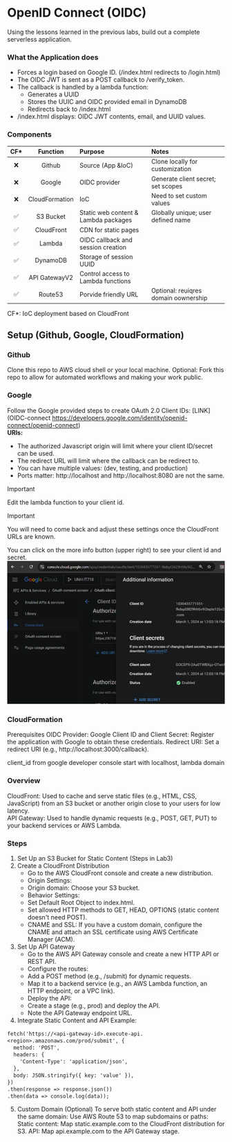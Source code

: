 # OpenID Connect (OIDC)
Using the lessons learned in the previous labs, build out a complete serverless application.

### What the Application does
- Forces a login based on Google ID. (/index.html redirects to /login.html) 
- The OIDC JWT is sent as a POST callback to /verify_token.
- The callback is handled by a lambda function:
  - Generates a UUID
  - Stores the UUIC and OIDC provided email in DynamoDB
  - Redirects back to /index.html
- /index.html displays: OIDC JWT contents, email, and UUID values.

### Components
| CF* | Function | Purpose | Notes |  
| :---: | :---: | :--- | :--- | 
| ❌ | Github | Source (App &IoC) | Clone locally for customization
| ❌ | Google | OIDC provider | Generate client secret; set scopes
| ❌ | CloudFormation | IoC | Need to set custom values
| ✅ | S3 Bucket | Static web content & Lambda packages | Globally unique; user defined name 
| ✅ | CloudFront | CDN for static pages | 
| ✅ | Lambda | OIDC callback and session creation | 
| ✅ | DynamoDB | Storage of session UUID | 
| ✅ | API GatewayV2 | Control access to Lambda functions 
| ✅ | Route53 | Porvide friendly URL | Optional: reuiqres domain oownership 

CF*: IoC deployment based on CloudFront

## Setup (Github, Google, CloudFormation)
### Github
Clone this repo to AWS cloud shell or your local machine.
Optional: Fork this repo to allow for automated workflows and making your work public.
### Google
Follow the Google provided steps to create OAuth 2.0 Client IDs: [LINK](OIDC-connect https://developers.google.com/identity/openid-connect/openid-connect)  
__URIs:__
- The authorized Javascript origin will limit where your client ID/secret can be used.
- The redirect URL will limit where the callback can be redirect to.
- You can have multiple values: (dev, testing, and production)
- Ports matter:  http://localhost and http://localhost:8080 are not the same.

> [!IMPORTANT]
> Edit the lambda function to your client id.

> [!IMPORTANT]
> You will need to come back and adjust these settings once the CloudFront URLs are known.


You can click on the more info button (upper right) to see your client id and secret.
![console capture](images/gcp-console.png)
### CloudFormation


Prerequisites
OIDC Provider: Google
Client ID and Client Secret: Register the application with Google to obtain these credentials.
Redirect URI: Set a redirect URI (e.g., http://localhost:3000/callback).


client_id from google developer console
start with localhost, lambda domain

### Overview
CloudFront: Used to cache and serve static files (e.g., HTML, CSS, JavaScript) from an S3 bucket or another origin close to your users for low latency.  
API Gateway: Used to handle dynamic requests (e.g., POST, GET, PUT) to your backend services or AWS Lambda.
### Steps
1. Set Up an S3 Bucket for Static Content (Steps in Lab3)
2. Create a CloudFront Distribution
   - Go to the AWS CloudFront console and create a new distribution.
   - Origin Settings:
   - Origin domain: Choose your S3 bucket.
   - Behavior Settings:
   - Set Default Root Object to index.html.
   - Set allowed HTTP methods to GET, HEAD, OPTIONS (static content doesn't need POST).
   - CNAME and SSL: If you have a custom domain, configure the CNAME and attach an SSL certificate using AWS Certificate Manager (ACM).
3. Set Up API Gateway
   - Go to the AWS API Gateway console and create a new HTTP API or REST API.
   - Configure the routes:
   - Add a POST method (e.g., /submit) for dynamic requests.
   - Map it to a backend service (e.g., an AWS Lambda function, an HTTP endpoint, or a VPC link).
   - Deploy the API:
   - Create a stage (e.g., prod) and deploy the API.
   - Note the API Gateway endpoint URL.
4. Integrate Static Content and API
Example:
```
fetch('https://<api-gateway-id>.execute-api.<region>.amazonaws.com/prod/submit', {
  method: 'POST',
  headers: {
    'Content-Type': 'application/json',
  },
  body: JSON.stringify({ key: 'value' }),
})
.then(response => response.json())
.then(data => console.log(data));
```
5. Custom Domain (Optional)
To serve both static content and API under the same domain:  Use AWS Route 53 to map subdomains or paths:
Static content: Map static.example.com to the CloudFront distribution for S3.
API: Map api.example.com to the API Gateway stage.

